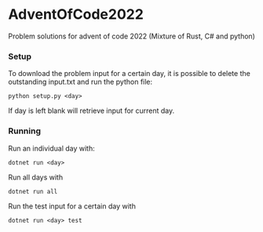 # AdventOfCode2022
Problem solutions for advent of code 2022 (Mixture of Rust, C# and python)

### Setup

To download the problem input for a certain day, it is possible to delete the outstanding
input.txt and run the python file:

`python setup.py <day>`

If day is left blank will retrieve input for current day.

### Running

Run an individual day with:

`dotnet run <day>`

Run all days with 

`dotnet run all`

Run the test input for a certain day with

`dotnet run <day> test`

